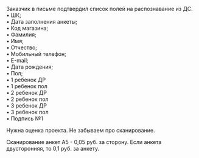 Заказчик в письме подтвердил список полей на распознавание из ДС.  
• ШК;  
• Дата заполнения анкеты;  
• Код магазина;  
• Фамилия;  
• Имя;  
• Отчество;  
• Мобильный телефон;  
• Е-mail;  
• Дата рождения;  
• Пол;  
• 1 ребенок ДР  
• 1 ребенок пол  
• 2 ребенок ДР  
• 2 ребенок пол  
• 3 ребенок ДР  
• 3 ребенок пол  
• Подпись №1

Нужна оценка проекта. Не забываем про сканирование.

Сканирование анкет А5 - 0,05 руб. за сторону. Если анкета двусторонняя, то 0,1 руб. за анкету.